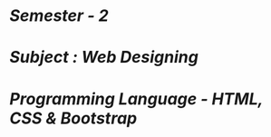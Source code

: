 <i><h1>Semester - 2</h1>
<h1>Subject : Web Designing</h1>
<h1>Programming Language - HTML, CSS & Bootstrap</h1></i>